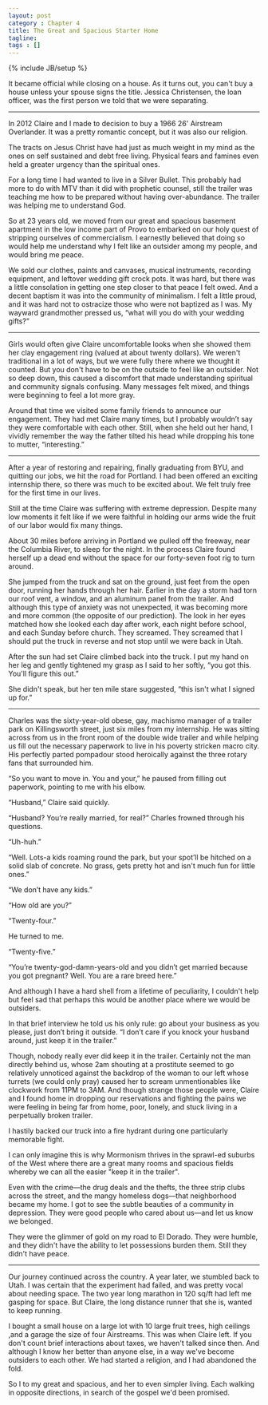 ```yaml
---
layout: post
category : Chapter 4
title: The Great and Spacious Starter Home
tagline:
tags : []
---
```

{% include JB/setup %}

It became official while closing on a house. As it turns out, you can't buy a house unless your spouse signs the title. Jessica Christensen, the loan officer, was the first person we told that we were separating.

-------

In 2012 Claire and I made to decision to buy a 1966 26' Airstream Overlander. It was a pretty romantic concept, but it was also our religion.

The tracts on Jesus Christ have had just as much weight in my mind as the ones on self sustained and debt free living. Physical fears and famines even held a greater urgency than the spiritual ones.

For a long time I had wanted to live in a Silver Bullet. This probably had more to do with MTV than it did with prophetic counsel, still the trailer was teaching me how to be prepared without having over-abundance. The trailer was helping me to understand God.

So at 23 years old, we moved from our great and spacious basement apartment in the low income part of Provo to embarked on our holy quest of stripping ourselves of commercialism. I earnestly believed that doing so would help me understand why I felt like an outsider among my people, and would bring me peace.

We sold our clothes, paints and canvases, musical instruments, recording equipment, and leftover wedding gift crock pots. It was hard, but there was a little consolation in getting one step closer to that peace I felt owed. And a decent baptism it was into the community of minimalism. I felt a little proud, and it was hard not to ostracize those who were not baptized as I was. My wayward grandmother pressed us, “what will you do with your wedding gifts?”

-------

Girls would often give Claire uncomfortable looks when she showed them her clay engagement ring (valued at about twenty dollars). We weren't traditional in a lot of ways, but we were fully there where we thought it counted. But you don't have to be on the outside to feel like an outsider. Not so deep down, this caused a discomfort that made understanding spiritual and community signals confusing. Many messages felt mixed, and things were beginning to feel a lot more gray.

Around that time we visited some family friends to announce our engagement. They had met Claire many times, but I probably wouldn’t say they were comfortable with each other. Still, when she held out her hand, I vividly remember the way the father tilted his head while dropping his tone to mutter, “interesting.”

-------

After a year of restoring and repairing, finally graduating from BYU, and quitting our jobs, we hit the road for Portland. I had been offered an exciting internship there, so there was much to be excited about. We felt truly free for the first time in our lives.

Still at the time Claire was suffering with extreme depression. Despite many low moments it felt like if we were faithful in holding our arms wide the fruit of our labor would fix many things.

About 30 miles before arriving in Portland we pulled off the freeway, near the Columbia River, to sleep for the night. In the process Claire found herself up a dead end without the space for our forty-seven foot rig to turn around.

She jumped from the truck and sat on the ground, just feet from the open door, running her hands through her hair. Earlier in the day a storm had torn our roof vent, a window, and an aluminum panel from the trailer. And although this type of anxiety was not unexpected, it was becoming more and more common (the opposite of our prediction). The look in her eyes matched how she looked each day after work, each night before school, and each Sunday before church. They screamed. They screamed that I should put the truck in reverse and not stop until we were back in Utah.

After the sun had set Claire climbed back into the truck. I put my hand on her leg and gently tightened my grasp as I said to her softly, “you got this. You'll figure this out.”

She didn't speak, but her ten mile stare suggested, “this isn't what I signed up for.” 

-------

Charles was the sixty-year-old obese, gay, machismo manager of a trailer park on Killingsworth street, just six miles from my internship. He was sitting across from us in the front room of the double wide trailer and while helping us fill out the necessary paperwork to live in his poverty stricken macro city. His perfectly parted pompadour stood heroically against the three rotary fans that surrounded him.

“So you want to move in. You and your,” he paused from filling out paperwork, pointing to me with his elbow.

“Husband,” Claire said quickly.

“Husband? You’re really married, for real?” Charles frowned through his questions.

“Uh-huh.”

“Well. Lots-a kids roaming round the park, but your spot’ll be hitched on a solid slab of concrete. No grass, gets pretty hot and isn't much fun for little ones.”

“We don’t have any kids.”

“How old are you?”

“Twenty-four.”

He turned to me.

“Twenty-five.”

“You’re twenty-god-damn-years-old and you didn’t get married because you got pregnant? Well. You are a rare breed here.”

And although I have a hard shell from a lifetime of peculiarity, I couldn't help but feel sad that perhaps this would be another place where we would be outsiders.

In that brief interview he told us his only rule: go about your business as you please, just don’t bring it outside. “I don’t care if you knock your husband around, just keep it in the trailer.”

Though, nobody really ever did keep it in the trailer. Certainly not the man directly behind us, whose 2am shouting at a prostitute seemed to go relatively unnoticed against the backdrop of the woman to our left whose turrets (we could only pray) caused her to scream unmentionables like clockwork from 11PM to 3AM. And though strange those people were, Claire and I found home in dropping our reservations and fighting the pains we were feeling in being far from home, poor, lonely, and stuck living in a perpetually broken trailer. 

I hastily backed our truck into a fire hydrant during one particularly memorable fight.

I can only imagine this is why Mormonism thrives in the sprawl-ed suburbs of the West where there are a great many rooms and spacious fields whereby we can all the easier "keep it in the trailer".

Even with the crime—the drug deals and the thefts, the three strip clubs across the street, and the mangy homeless dogs—that neighborhood became my home. I got to see the subtle beauties of a community in depression. They were good people who cared about us—and let us know we belonged.

They were the glimmer of gold on my road to El Dorado. They were humble, and they didn't have the ability to let possessions burden them. Still they didn't have peace.

-------

Our journey continued across the country. A year later, we stumbled back to Utah. I was certain that the experiment had failed, and was pretty vocal about needing space. The two year long marathon in 120 sq/ft had left me gasping for space. But Claire, the long distance runner that she is, wanted to keep running. 

I bought a small house on a large lot with 10 large fruit trees, high ceilings ,and a garage the size of four Airstreams. This was when Claire left. If you don't count brief interactions about taxes, we haven't talked since then. And although I know her better than anyone else, in a way we've become outsiders to each other. We had started a religion, and I had abandoned the fold.

So I to my great and spacious, and her to even simpler living. Each walking in opposite directions, in search of the gospel we'd been promised.



